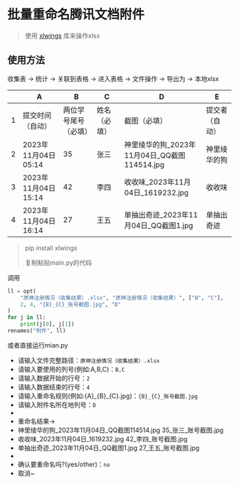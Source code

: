 # 批量重命名腾讯文档附件

> 使用 [xlwings](https://docs.xlwings.org/zh-cn/latest/quickstart.html) 库来操作xlsx

## 使用方法

收集表 -> 统计 -> 关联到表格 -> 进入表格 -> 文件操作 -> 导出为 -> 本地xlsx

|   | A                 | B          | C      | D                                 | E       |
|---|-------------------|------------|--------|-----------------------------------|---------|
| 1 | 提交时间（自动）          | 两位学号尾号（必填） | 姓名（必填） | 截图（必填）                            | 提交者（自动） |
| 2 | 2023年11月04日 05:14 | 35         | 张三     | 神里绫华的狗_2023年11月04日_QQ截图114514.jpg | 神里绫华的狗  |
| 3 | 2023年11月04日 15:14 | 42         | 李四     | 收收味_2023年11月04日_1619232.jpg       | 收收味     |
| 4 | 2023年11月04日 16:14 | 27         | 王五     | 单抽出奇迹_2023年11月04日_QQ截图1.jpg       | 单抽出奇迹   |

> pip install xlwings
>
> 复制粘贴main.py的代码

调用

```python
ll = opt(
    "原神注册情况（收集结果）.xlsx", "原神注册情况（收集结果）", ["B", "C"],
    2, 4, "{B}_{C}_账号截图.jpg", "D"
)
for j in ll:
    print(j[0], j[1])
renames("附件", ll)
```

或者直接运行mian.py

- 请输入文件完整路径：`原神注册情况（收集结果）.xlsx`
- 请输入要使用的列号(例如:A,B,C)：`B,C`
- 请输入数据开始的行号：`2`
- 请输入数据结束的行号：`4`
- 请输入重命名规则(例如:{A}\_{B}\_{C}.jpg)：`{B}_{C}_账号截图.jpg`
- 请输入附件名所在地列号：`D`
-
- 重命名结果->
- 神里绫华的狗_2023年11月04日_QQ截图114514.jpg 35_张三_账号截图.jpg
- 收收味_2023年11月04日_1619232.jpg 42_李四_账号截图.jpg
- 单抽出奇迹_2023年11月04日_QQ截图1.jpg 27_王五_账号截图.jpg
- 
- 确认要重命名吗?(yes/other)：`no`
- 取消~
